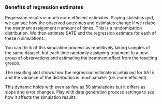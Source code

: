 ### Benefits of regression estimates

Regression results in much more efficient estimates. Playing statistics god, we can see how the observed outcomes and estimates change if we relabel the treatment assignment n amount of times. This is a randomization distribution. We then estimate SATE and the regression estimate for each of these n simulations. 

You can think of this simulation process as repetitively taking samples of the same dataset, but each time randomly assigning treatment to a new group of observations and estimating the treatment effect from the resulting groups.

The resulting plot shows how the regression estimate is unbiased for SATE and the variance of the distribution is much smaller (i.e. more efficient).

This dynamic holds with even as few as 50 simulations but it differs as slope and error changes. Play with data generation process settings to see how it affects the simulation results.
